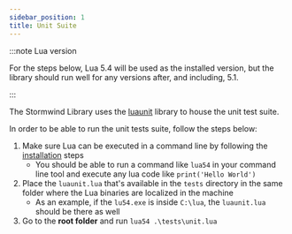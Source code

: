 ```yaml
---
sidebar_position: 1
title: Unit Suite
---
```


:::note Lua version

For the steps below, Lua 5.4 will be used as the installed version, but the
library should run well for any versions after, and including, 5.1.

:::

The Stormwind Library uses the [luaunit](https://github.com/bluebird75/luaunit) library to house the unit test suite.

In order to be able to run the unit tests suite, follow the steps below:

1. Make sure Lua can be executed in a command line by following the
[installation](https://www.lua.org/download.html) steps
    * You should be able to run a command like `lua54` in your command line
tool and execute any lua code like `print('Hello World')`
1. Place the `luaunit.lua` that's available in the `tests` directory in the same folder where the Lua binaries are localized in the machine
    * As an example, if the `lu54.exe` is inside `C:\lua`, the `luaunit.lua`
should be there as well
1. Go to the **root folder** and run `lua54 .\tests\unit.lua`